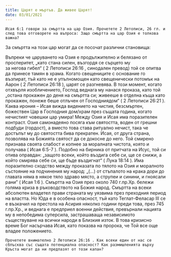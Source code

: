 ```yaml
---
title: Царят е мъртъв. Да живее Царят!
date: 03/01/2021
---
```


`Исая 6:1 говори за смъртта на цар Озия. Прочетете 2 Летописи, 26 гл. и след това отговорете на въпроса: Защо смъртта на цар Озия е толкова важна?`

За смъртта на този цар могат да се посочат различни становища:

Въпреки че царуването на Озия е продължително и белязано от просперитет, „като стана силен, възгордя се сърцето му за негова гибел“ ( 2 Летописи 26:16 , синодален превод) той се опитва да принесе тамян в храма. Когато свещениците с основание го възпират, тъй като не е упълномощен като свещенически потомък на Аарон ( 2 Летописи 26:18 ), царят се разгневява. В този момент, когато отхвърля изобличението, Господ веднага му нанася проказа, като той „остана прокажен до деня на смъртта си; живееше в отделна къща като прокажен, понеже беше отлъчен от Господниядом“ ( 2 Летописи 26:21 ). Каква ирония – Исая вижда видението на чистия, безсмъртен, божествен Цар в Господния дом/храм през същата година, когато нечистият човешки цар умира!
Между Озия и Исая има поразителен контраст. Озия самонадеяно посяга към святостта, воден от грешни подбуди (гордост), а вместо това става ритуално нечист, така че достъпът му до святостта бива прекратен. Исая, от друга страна, позволява на Божията святост да се докосне до него. Той смирено признава своята слабост и копнее за моралната чистота, която и получава ( Исая 6:5-7 ). Подобно на бирника от притчата на Исус, той си отива оправдан: „защото всеки, който въздига себе си, ще се снижи, а който смирява себе си, ще бъде въздигнат“ ( Лука 18:14 ).
Има поразително сходство между проказата по тялото на Озия и моралното състояние на подчинения му народ: „(…) от стъпалото на крака дори до главата няма в някое тяло здраво място, а струпеи и синини, и гноясали рани” ( Исая 1:6 ).
Смъртта на Озия през около 740 г.пр.Хр. бележи голяма криза в ръководството на Божия народ. Смъртта на всеки абсолютен владетел прави страната му уязвима през преходния период на властта. Но Юда е в особена опасност, тъй като Теглат-Феласар III се е възкачил на престола на Асирия няколко години преди това, през 745 г.пр.Хр., и веднага е предприел военни действия, превърнали нацията му в непобедима суперсила, застрашаваща независимото съществуване на всички народи в Близкия изток. В това кризисно време Бог насърчава Исая, като показва на пророка, че Той все още владее положението.

`Прочетете внимателно 2 Летописи 26:16 . Как всеки един от нас се сблъсква със същата потенциална опасност? Как размишленията върху Кръста могат да ни предпазят от този капан?`